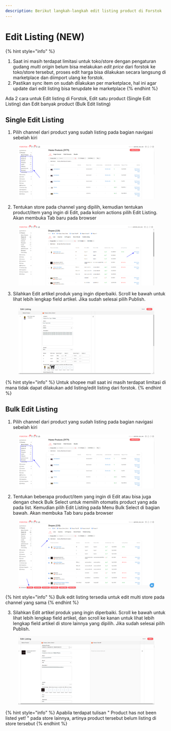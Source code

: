 ```yaml
---
description: Berikut langkah-langkah edit listing product di Forstok
---
```


# Edit Listing (NEW)

{% hint style="info" %}
1. Saat ini masih terdapat limitasi untuk toko/store dengan pengaturan gudang _multi origin_ belum bisa melakukan _edit price_ dari forstok ke toko/store tersebut, proses edit harga bisa dilakukan secara langsung di marketplace dan diimport ulang ke forstok.
2. Pastikan sync item on sudah dilakukan per marketplace, hal ini agar update dari edit listing bisa terupdate ke marketplace
{% endhint %}

Ada 2 cara untuk Edit listing di Forstok, Edit satu product (Single Edit Listing) dan Edit banyak product (Bulk Edit listing)

## Single Edit Listing

1. Pilih channel dari product yang sudah listing pada bagian navigasi sebelah kiri

<figure><img src="../../.gitbook/assets/image (32).png" alt=""><figcaption></figcaption></figure>

2. Tentukan store pada channel yang dipilih, kemudian tentukan product/item yang ingin di Edit, pada kolom actions pilih Edit Listing. Akan membuka Tab baru pada browser

<figure><img src="../../.gitbook/assets/image (104).png" alt=""><figcaption></figcaption></figure>

3. Silahkan Edit artikel produk yang ingin diperbaiki. Scroll ke bawah untuk lihat lebih lengkap field artikel. Jika sudah selesai pilih Publish.

<figure><img src="../../.gitbook/assets/image (273).png" alt=""><figcaption></figcaption></figure>

{% hint style="info" %}
Untuk shopee mall saat ini masih terdapat limitasi di mana tidak dapat dilakukan add listing/edit listing dari forstok.
{% endhint %}

## Bulk Edit Listing

1. Pilih channel dari product yang sudah listing pada bagian navigasi sebelah kiri

<figure><img src="../../.gitbook/assets/image (168).png" alt=""><figcaption></figcaption></figure>

2. Tentukan beberapa product/item yang ingin di Edit atau bisa juga dengan check Bulk Select untuk memilih otomatis product yang ada pada list. Kemudian pilih Edit Listing pada Menu Bulk Select di bagian bawah. Akan membuka Tab baru pada browser

<figure><img src="../../.gitbook/assets/image (15).png" alt=""><figcaption></figcaption></figure>

{% hint style="info" %}
Bulk edit listing tersedia untuk edit multi store pada channel yang sama
{% endhint %}

3. Silahkan Edit artikel produk yang ingin diperbaiki. Scroll ke bawah untuk lihat lebih lengkap field artikel, dan scroll ke kanan untuk lihat lebih lengkap field artikel di store lainnya yang dipilih. Jika sudah selesai pilih Publish.

<figure><img src="../../.gitbook/assets/image (39).png" alt=""><figcaption></figcaption></figure>

{% hint style="info" %}
Apabila terdapat tulisan " Product has not been listed yet! " pada store lainnya, artinya product tersebut belum listing di store tersebut
{% endhint %}
